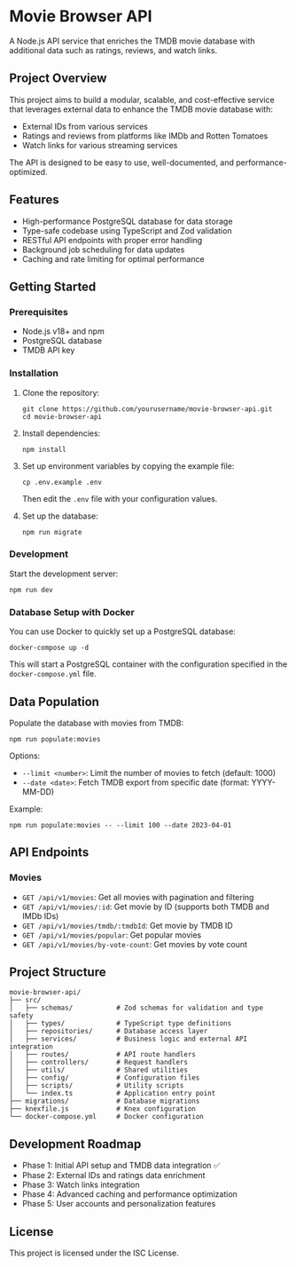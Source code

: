 # Movie Browser API

A Node.js API service that enriches the TMDB movie database with additional data such as ratings, reviews, and watch links.

## Project Overview

This project aims to build a modular, scalable, and cost-effective service that leverages external data to enhance the TMDB movie database with:

- External IDs from various services
- Ratings and reviews from platforms like IMDb and Rotten Tomatoes
- Watch links for various streaming services

The API is designed to be easy to use, well-documented, and performance-optimized.

## Features

- High-performance PostgreSQL database for data storage
- Type-safe codebase using TypeScript and Zod validation
- RESTful API endpoints with proper error handling
- Background job scheduling for data updates
- Caching and rate limiting for optimal performance

## Getting Started

### Prerequisites

- Node.js v18+ and npm
- PostgreSQL database
- TMDB API key

### Installation

1. Clone the repository:

    ```
    git clone https://github.com/yourusername/movie-browser-api.git
    cd movie-browser-api
    ```

2. Install dependencies:

    ```
    npm install
    ```

3. Set up environment variables by copying the example file:

    ```
    cp .env.example .env
    ```

    Then edit the `.env` file with your configuration values.

4. Set up the database:
    ```
    npm run migrate
    ```

### Development

Start the development server:

```
npm run dev
```

### Database Setup with Docker

You can use Docker to quickly set up a PostgreSQL database:

```
docker-compose up -d
```

This will start a PostgreSQL container with the configuration specified in the `docker-compose.yml` file.

## Data Population

Populate the database with movies from TMDB:

```
npm run populate:movies
```

Options:

- `--limit <number>`: Limit the number of movies to fetch (default: 1000)
- `--date <date>`: Fetch TMDB export from specific date (format: YYYY-MM-DD)

Example:

```
npm run populate:movies -- --limit 100 --date 2023-04-01
```

## API Endpoints

### Movies

- `GET /api/v1/movies`: Get all movies with pagination and filtering
- `GET /api/v1/movies/:id`: Get movie by ID (supports both TMDB and IMDb IDs)
- `GET /api/v1/movies/tmdb/:tmdbId`: Get movie by TMDB ID
- `GET /api/v1/movies/popular`: Get popular movies
- `GET /api/v1/movies/by-vote-count`: Get movies by vote count

## Project Structure

```
movie-browser-api/
├── src/
│   ├── schemas/           # Zod schemas for validation and type safety
│   ├── types/             # TypeScript type definitions
│   ├── repositories/      # Database access layer
│   ├── services/          # Business logic and external API integration
│   ├── routes/            # API route handlers
│   ├── controllers/       # Request handlers
│   ├── utils/             # Shared utilities
│   ├── config/            # Configuration files
│   ├── scripts/           # Utility scripts
│   └── index.ts           # Application entry point
├── migrations/            # Database migrations
├── knexfile.js            # Knex configuration
└── docker-compose.yml     # Docker configuration
```

## Development Roadmap

- Phase 1: Initial API setup and TMDB data integration ✅
- Phase 2: External IDs and ratings data enrichment
- Phase 3: Watch links integration
- Phase 4: Advanced caching and performance optimization
- Phase 5: User accounts and personalization features

## License

This project is licensed under the ISC License.
